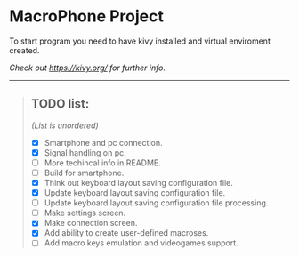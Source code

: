 

# MacroPhone Project

To start program you need to have kivy installed and virtual enviroment created.

_Check out https://kivy.org/ for further info._

---

> ## TODO list:
> _(List is unordered)_
> - [X] Smartphone and pc connection.
> - [X] Signal handling on pc.
> - [ ] More techincal info in README.
> - [ ] Build for smartphone.
> - [X] Think out keyboard layout saving configuration file.
> - [X] Update keyboard layout saving configuration file.
> - [ ] Update keyboard layout saving configuration file processing.
> - [ ] Make settings screen.
> - [X] Make connection screen.
> - [X] Add ability to create user-defined macroses.
> - [ ] Add macro keys emulation and videogames support.
